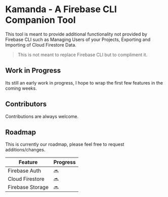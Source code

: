 # Kamanda - A Firebase CLI Companion Tool

This tool is meant to provide additional functionality not provided by Firebase
CLI such as Managing Users of your Projects, Exporting and Importing of Cloud
Firestore Data.

> This is not meant to replace Firebase CLI but to compliment it.

## Work in Progress

Its still an early work in progress, I hope to wrap the first few features in
the coming weeks.

## Contributors

Contributions are always welcome.

## Roadmap

This is currently our roadmap, please feel free to request additions/changes.

| Feature          | Progress |
| ---------------- | -------- |
| Firebase Auth    | 🔜       |
| Cloud Firestore  | 🔜       |
| Firebase Storage | 🔜       |
